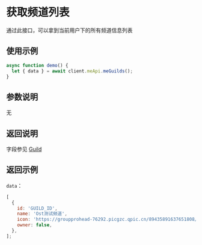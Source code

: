 # 获取频道列表

通过此接口，可以拿到当前用户下的所有频道信息列表

## 使用示例

```javascript
async function demo() {
  let { data } = await client.meApi.meGuilds();
}
```

## 参数说明

无

## 返回说明

字段参见 [Guild](model.md#Guild)

## 返回示例

`data`：

```js
[
  {
    id: 'GUILD_ID',
    name: 'Ost测试频道',
    icon: 'https://groupprohead-76292.picgzc.qpic.cn/89435891637651808/100?t=1637651809045',
    owner: false,
  },
];
```
